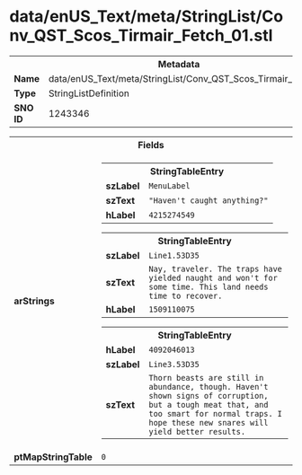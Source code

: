 <h1>data/enUS_Text/meta/StringList/Conv_QST_Scos_Tirmair_Fetch_01.stl</h1><table><tr><th colspan="100%">Metadata</th></tr><tr><td><b>Name</b></td><td>data/enUS_Text/meta/StringList/Conv_QST_Scos_Tirmair_Fetch_01.stl</td></tr><tr><td><b>Type</b></td><td>StringListDefinition</td></tr><tr><td><b>SNO ID</b></td><td>1243346</td></tr></table>

<table><tr><th colspan="100%">Fields</th></tr><tr><td><b>arStrings</b></td><td><table><tr><th colspan="100%">StringTableEntry</th></tr><tr><td><b>szLabel</b></td><td><code>MenuLabel</code></td></tr><tr><td><b>szText</b></td><td><code>"Haven't caught anything?"</code></td></tr><tr><td><b>hLabel</b></td><td><code>4215274549</code></td></tr></table>


<table><tr><th colspan="100%">StringTableEntry</th></tr><tr><td><b>szLabel</b></td><td><code>Line1.53D35</code></td></tr><tr><td><b>szText</b></td><td><code>Nay, traveler. The traps have yielded naught and won't for some time. This land needs time to recover.</code></td></tr><tr><td><b>hLabel</b></td><td><code>1509110075</code></td></tr></table>


<table><tr><th colspan="100%">StringTableEntry</th></tr><tr><td><b>hLabel</b></td><td><code>4092046013</code></td></tr><tr><td><b>szLabel</b></td><td><code>Line3.53D35</code></td></tr><tr><td><b>szText</b></td><td><code>Thorn beasts are still in abundance, though. Haven't shown signs of corruption, but a tough meat that, and too smart for normal traps. I hope these new snares will yield better results.</code></td></tr></table>


</td></tr><tr><td><b>ptMapStringTable</b></td><td><code>0</code></td></tr></table>

